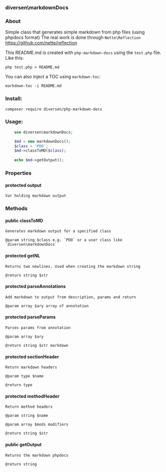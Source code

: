 ### diversen\markdownDocs

### About

Simple class that generates simple markdown from php files (using phpdocs format)
The real work is done through `Nette\Reflection` https://github.com/nette/reflection

This README.md is created with `php-markdown-docs` using the `test.php` file. Like this:

    php test.php > README.md

You can also inject a TOC using `markdown-toc`: 
    
    markdown-toc -i README.md 

### Install:

    composer require diversen/php-markdown-docs

### Usage: 
~~~php
    use diversen\markdownDocs;

    $md = new markdownDocs();
    $class = 'PDO';
    $md->classToMD($class);
     
    echo $md->getOutput();
~~~

<!-- toc -->

### Properties

#### protected output 

    Var holding markdown output

### Methods

#### public classToMD 

    Generates markdown output for a specified class

    @param string $class e.g. `PDO` or a user class like `diversen\markdownDocs`

#### protected getNL 

    Returns two newlines. Used when creating the markdown string

    @return string $str

#### protected parseAnnotations 

    Add markdown to output from description, params and return

    @param array $ary array of annotation

#### protected parseParams 

    Parses params from annotation

    @param array $ary

    @return string $str markdown

#### protected sectionHeader 

    Return markdown headers

    @param type $name

    @return type

#### protected methodHeader 

    Return method headers

    @param string $name

    @param array $mods modifiers

    @return string $str

#### public getOutput 

    Returns the markdown phpdocs

    @return string

